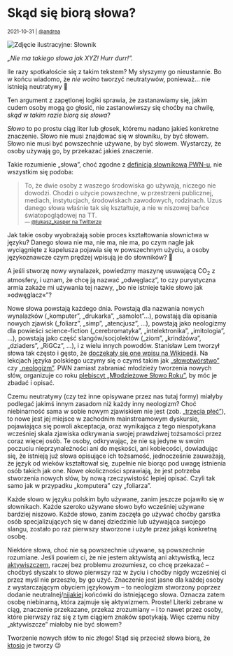 # Skąd się biorą słowa?

<small>2021-10-31 | [@andrea](/@andrea)</small>

![Zdjęcie ilustracyjne: Słownik](/img-local/blog/słownik.png)

_„Nie ma takiego słowa jak XYZ! Hurr durr!”._

Ile razy spotkałoście się z takim tekstem?
My słyszymy go nieustannie.
Bo w końcu wiadomo, że _nie wolno_ tworzyć neutratywów, ponieważ… nie istnieją neutratywy 🤦

Ten argument z zapętlonej logiki sprawia, że zastanawiamy się,
jakim cudem osoby mogą go głosić, nie zastanowiwszy się choćby na chwilę, _skąd w takim razie biorą się słowa_?

_Słowo_ to po prostu ciąg liter lub głosek, któremu nadano jakieś konkretne znaczenie.
Słowo nie musi znajdować się w słowniku, by być słowem. Słowo nie musi być powszechnie używane, by być słowem.
Wystarczy, że osoby używają go, by przekazać jakieś znaczenie.

Takie rozumienie „słowa”, choć zgodne z [definicją słownikową PWN-u](https://sjp.pwn.pl/sjp/slowo;2521897.html),
nie wszystkim się podoba:

> To, że dwie osoby z waszego środowiska go używają, niczego nie dowodzi.
> Chodzi o użycie powszechne, w przestrzeni publicznej, mediach, instytucjach, środowiskach zawodowych, rodzinach.
> Uzus danego słowa właśnie tak się kształtuje, a nie w niszowej bańce światopoglądowej na TT.
> <br/><small>— [@lukasz_kasper na Twitterze](https://twitter.com/lukasz_kasper/status/1454772862779338752)</small>

Jak takie osoby wyobrażają sobie proces kształtowania słownictwa w języku?
Danego słowa nie ma, nie ma, nie ma, po czym nagle jak wyciągnięte z kapelusza pojawia się w powszechnym użyciu,
a osoby językoznawcze czym prędzej wpisują je do słowników? 🤦

A jeśli stworzę nowy wynalazek, powiedzmy maszynę usuwającą CO<sub>2</sub> z atmosfery,
i uznam, że chcę ją nazwać „odwęglacz”, to czy purystyczna armia zakaże mi używania tej nazwy,
„bo nie istnieje takie słowo jak »odwęglacz«”?

Nowe słowa powstają każdego dnia.
Powstają dla nazwania nowych wynalazków („komputer”, „drukarka”, „samolot”…),
powstają dla opisania nowych zjawisk („foliarz”, „simp”, „atencjusz”, …),
powstają jako neologizmy dla powieści science-fiction („cerebromatyka”, „intelektronika”, „imitologia”, …),
powstają jako część slangów/socjolektów („ziom”, „krindżówa”, „dziaders”, „RiGCz”, …),
i z wielu innych powodów.
Stanisław Lem tworzył słowa tak często i gęsto,
że [doczekały się one wpisu na Wikipedii](https://en.wikipedia.org/wiki/Neologisms_of_Stanis%C5%82aw_Lem).
Na lekcjach języka polskiego uczymy się o czymś takim jak [„słowotwórstwo”](https://pl.wikipedia.org/wiki/S%C5%82owotw%C3%B3rstwo)
czy [„neologizm”](https://pl.wikipedia.org/wiki/Neologizm).
PWN zamiast zabraniać młodzieży tworzenia nowych słów, organizuje co roku
[plebiscyt „Młodzieżowe Słowo Roku”](https://sjp.pwn.pl/mlodziezowe-slowo-roku/haslo/130-tysiecy-zgloszen-w-plebiscycie-Mlodziezowe-Slowo-Roku-2020-Komentarz-Anny-Ewy-Wileczek-po-miesiacu;6952033.html),
by móc je zbadać i opisać.

Czemu neutratywy (czy też inne opisywane przez nas tutaj formy) miałyby podlegać jakimś innym zasadom niż każdy inny neologizm?
Choć niebinarność sama w sobie nowym zjawiskiem nie jest (zob. [„trzecia płeć”](/terminologia#trzecia%20płeć)),
to nowe jest jej miejsce w zachodnim mainstreamowym dyskursie, pojawiająca się powoli akceptacja,
oraz wynikająca z tego niespotykana wcześniej skala zjawiska odkrywania swojej prawdziwej tożsamości przez coraz więcej osób.
Te osoby, odkrywając, że nie są jedyne w swoim poczuciu nieprzynależności ani do męskości, ani kobiecości,
dowiadując się, że istnieją już słowa opisujące ich tożsamość,
jednocześnie zauważają, że język od wieków kształtował się, zupełnie nie biorąc pod uwagę istnienia osób takich jak one.
Nowe okoliczności sprawiają, że jest potrzeba stworzenia nowych słów, by nową rzeczywistość lepiej opisać.
Czyli tak samo jak w przypadku „komputera” czy „foliarza”.

Każde słowo w języku polskim było używane, zanim jeszcze pojawiło się w słownikach.
Każde szeroko używane słowo było wcześniej używane bardziej niszowo.
Każde słowo, zanim zaczęła go używać choćby garstka osób specjalizujących się w danej dziedzinie lub używająca swojego slangu, 
zostało po raz pierwszy stworzone i użyte przez jakąś konkretną osobę.

Niektóre słowa, choć nie są powszechnie używane, są powszechnie rozumiane.
Jeśli powiem ci, że nie jestem aktywistą ani aktywistką, lecz [aktywiszczem](/neutratywy#aktywiszcze),
raczej bez problemu zrozumiesz, co chcę przekazać – choćbyś słyszałx to słowo pierwszy raz w życiu
i choćby nigdy wcześniej ci przez myśl nie przeszło, by go użyć.
Znaczenie jest jasne dla każdej osoby z wystarczającym obyciem językowym –
to neologizm stworzony poprzez dodanie neutralnej/[nijakiej](/pytania#nijaki) końcówki do istniejącego słowa.
Oznacza zatem osobę niebinarną, która zajmuje się aktywizmem. Proste!
Literki zebrane w ciąg, znaczenie przekazane, przekaz zrozumiany – i to nawet przez osoby,
które pierwszy raz się z tym ciągiem znaków spotykają. Więc czemu niby „aktywiszcze” miałoby nie być słowem?

Tworzenie nowych słów to nic złego! Stąd się przecież słowa biorą, że [ktosio](/blog/zaimki-nie-tylko-osobowe) je tworzy 😉
